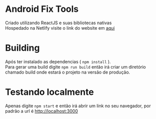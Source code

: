 # Android Fix Tools
Criado utilizando ReactJS e suas bibliotecas nativas\
Hospedado na Netlify visite o link do website em [aqui](http://localhost:3000)

# Building
Após ter instalado as dependencias ( `npm install` ).\
Para gerar uma build digite `npm run build` então irá criar um diretório chamado build onde estará o projeto na versão de produção.

# Testando localmente
Apenas digite `npm start` e então irá abrir um link no seu navegador, por padrão a url é [http://localhost:3000](http://localhost:3000)